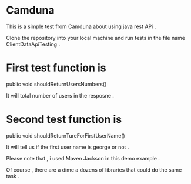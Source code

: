 # Camduna

This is a simple test from Camduna about using java rest APi .

Clone the repository into your local machine and run tests in the file name ClientDataApiTesting .



# First test function is 

public void shouldReturnUsersNumbers() 
    
It will total number of users in the resposne .

# Second test function is 

public void shouldReturnTureForFirstUserName()  

It will tell us if the first user name is george or not .

Please note that , i used Maven Jackson in this demo example .

Of course , there are a dime a dozens of libraries that could do the same task .


